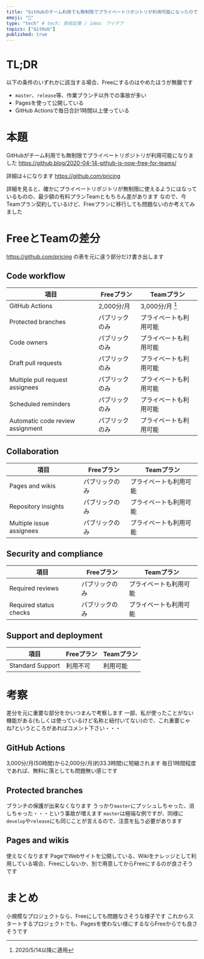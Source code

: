 ```yaml
---
title: "GitHubのチーム利用でも無制限でプライベートリポジトリが利用可能になったので、TeamからFreeにしてもいいか考察した"
emoji: "🔖"
type: "tech" # tech: 技術記事 / idea: アイデア
topics: ["GitHub"]
published: true
---
```

# TL;DR

以下の条件のいずれかに該当する場合、Freeにするのはやめたほうが無難です

* `master`、`release`等、作業ブランチ以外での事故が多い
* Pagesを使って公開している
* GitHub Actionsで毎日合計1時間以上使っている

# 本題

GitHubがチーム利用でも無制限でプライベートリポジトリが利用可能になりました
https://github.blog/2020-04-14-github-is-now-free-for-teams/

詳細は↓になります
https://github.com/pricing

詳細を見ると、確かにプライベートリポジトリが無制限に使えるようにはなっているものの、最少額の有料プランTeamともちろん差があります
なので、今Teamプラン契約しているけど、Freeプランに移行しても問題ないのか考えてみました

# FreeとTeamの差分

https://github.com/pricing の表を元に違う部分だけ書き出します

## Code workflow

|項目|Freeプラン|Teamプラン|
|----|----|----|
|GitHub Actions|2,000分/月|3,000分/月 [^1] |
|Protected branches|パブリックのみ|プライベートも利用可能|
|Code owners|パブリックのみ|プライベートも利用可能|
|Draft pull requests|パブリックのみ|プライベートも利用可能|
|Multiple pull request assignees|パブリックのみ|プライベートも利用可能|
|Scheduled reminders|パブリックのみ|プライベートも利用可能|
|Automatic code review assignment|パブリックのみ|プライベートも利用可能|

[^1]: 2020/5/14以降に適用


## Collaboration

|項目|Freeプラン|Teamプラン|
|----|----|----|
|Pages and wikis|パブリックのみ|プライベートも利用可能|
|Repository insights|パブリックのみ|プライベートも利用可能|
|Multiple issue assignees|パブリックのみ|プライベートも利用可能|

## Security and compliance

|項目|Freeプラン|Teamプラン|
|----|----|----|
|Required reviews|パブリックのみ|プライベートも利用可能|
|Required status checks|パブリックのみ|プライベートも利用可能|

## Support and deployment
|項目|Freeプラン|Teamプラン|
|----|----|----|
|Standard Support|利用不可|利用可能|

# 考察

差分を元に重要な部分をかいつまんで考察します
一部、私が使ったことがない機能がある(もしくは使っているけど名称と紐付いてない)ので、これ重要じゃね?というところがあればコメント下さい・・・

## GitHub Actions

3,000分/月(50時間)から2,000分/月(約33.3時間)に短縮されます
毎日1時間程度であれば、無料に落としても問題無い感じです

## Protected branches

ブランチの保護が出来なくなります
うっかり`master`にプッシュしちゃった、消しちゃった・・・という事故が増えます
`master`は極端な例ですが、同様に`develop`や`release`にも同じことが言えるので、注意を払う必要があります

## Pages and wikis	

使えなくなります
PageでWebサイトを公開している、Wikiをナレッジとして利用している場合、Freeにしないか、別で用意してからFreeにするのが良さそうです

# まとめ

小規模なプロジェクトなら、Freeにしても問題なさそうな様子です
これからスタートするプロジェクトでも、Pagesを使わない様にするならFreeからでも良さそうです

